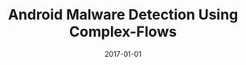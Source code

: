 ---
title: "Android Malware Detection Using Complex-Flows"
collection: publications
permalink: /publication/2017-01-01-Android-Malware-Detection-Using-Complex-Flows
date: 2017-01-01
venue: 'In the proceedings of 37th IEEE International Conference on Distributed Computing Systems, ICDCS 2017, Atlanta, GA, USA, June 5-8, 2017'
paperurl: 'https://doi.org/10.1109/ICDCS.2017.190'
citation: ' Feng Shen,  Justin Vecchio,  David Mohaisen,  Steven Ko,  Lukasz Ziarek, &quot;Android Malware Detection Using Complex-Flows.&quot; In the proceedings of 37th IEEE International Conference on Distributed Computing Systems, ICDCS, Atlanta, GA, USA, 2017.'
---